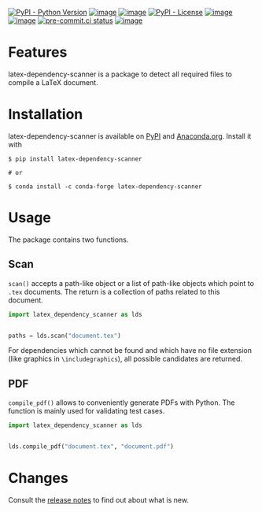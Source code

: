 [![PyPI - Python Version](https://img.shields.io/pypi/pyversions/latex-dependency-scanner)](https://pypi.org/project/latex-dependency-scanner)
[![image](https://img.shields.io/conda/vn/conda-forge/latex-dependency-scanner.svg)](https://anaconda.org/conda-forge/latex-dependency-scanner)
[![image](https://img.shields.io/conda/pn/conda-forge/latex-dependency-scanner.svg)](https://anaconda.org/conda-forge/latex-dependency-scanner)
[![PyPI - License](https://img.shields.io/pypi/l/latex-dependency-scanner)](https://pypi.org/project/latex-dependency-scanner)
[![image](https://img.shields.io/github/workflow/status/pytask-dev/latex-dependency-scanner/main/main)](https://github.com/pytask-dev/latex-dependency-scanner/actions?query=branch%3Amain)
[![image](https://codecov.io/gh/pytask-dev/latex-dependency-scanner/branch/main/graph/badge.svg)](https://app.codecov.io/gh/pytask-dev/latex-dependency-scanner)
[![pre-commit.ci status](https://results.pre-commit.ci/badge/github/pytask-dev/latex-dependency-scanner/main.svg)](https://results.pre-commit.ci/latest/github/pytask-dev/latex-dependency-scanner/main)
[![image](https://img.shields.io/badge/code%20style-black-000000.svg)](https://github.com/psf/black)


# Features

latex-dependency-scanner is a package to detect all required files to compile a LaTeX
document.

# Installation

latex-dependency-scanner is available on [PyPI](https://pypi.org/project/latex-dependency-scanner) and [Anaconda.org](https://anaconda.org/conda-forge/latex-dependency-scanner). Install it with

```console
$ pip install latex-dependency-scanner

# or

$ conda install -c conda-forge latex-dependency-scanner
```

# Usage

The package contains two functions.

## Scan

`scan()` accepts a path-like object or a list of path-like objects which point to
`.tex` documents. The return is a collection of paths related to this document.

```python
import latex_dependency_scanner as lds


paths = lds.scan("document.tex")
```

For dependencies which cannot be found and which have no file extension (like graphics
in `\includegraphics`), all possible candidates are returned.

## PDF

`compile_pdf()` allows to conveniently generate PDFs with Python. The function is
mainly used for validating test cases.

```python
import latex_dependency_scanner as lds


lds.compile_pdf("document.tex", "document.pdf")
```

# Changes

Consult the [release notes](CHANGES.rst) to find out about what is new.
